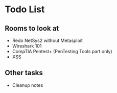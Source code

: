 # Todo List

## Rooms to look at

- Redo NetSys2 without Metasploit
- Wireshark 101
- CompTIA Pentest+ (PenTesting Tools part only)
- XSS
  
## Other tasks

- Cleanup notes
